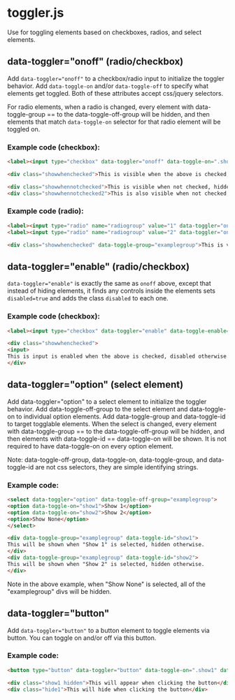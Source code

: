 toggler.js
===

Use for toggling elements based on checkboxes, radios, and select elements.

## data-toggler="onoff" (radio/checkbox)

Add `data-toggler="onoff"` to a checkbox/radio input to initialize the toggler behavior. Add `data-toggle-on` and/or `data-toggle-off` to specify what elements get toggled. Both of these attributes accept css/jquery selectors.

For radio elements, when a radio is changed, every element with data-toggle-group == to the data-toggle-off-group will be hidden, and then elements that match `data-toggle-on` selector for that radio element will be toggled on.

### Example code (checkbox):

```html
<label><input type="checkbox" data-toggler="onoff" data-toggle-on=".showwhenchecked" data-toggle-off=".showwhennotchecked,.showwhennotchecked2"> Check Me!</label>

<div class="showwhenchecked">This is visible when the above is checked, hidden otherwise</div>

<div class="showwhennotchecked">This is visible when not checked, hidden otherwise</div>
<div class="showwhennotchecked2">This is also visible when not checked, hidden otherwise</div>
```

### Example code (radio):

```html
<label><input type="radio" name="radiogroup" value="1" data-toggler="onoff" data-toggle-on=".showwhenchecked" data-toggle-off-group="examplegroup"> Radio 1</label>
<label><input type="radio" name="radiogroup" value="2" data-toggler="onoff" data-toggle-off-group="examplegroup"> Radio 2</label>

<div class="showwhenchecked" data-toggle-group="examplegroup">This is visible when Radio 1 is checked, hidden otherwise</div>
```

## data-toggler="enable" (radio/checkbox)

`data-toggler="enable"` is exactly the same as `onoff` above, except that instead of hiding elements, it finds any controls inside the elements sets `disabled=true` and adds the class `disabled` to each one.

### Example code (checkbox):

```html
<label><input type="checkbox" data-toggler="enable" data-toggle-enable=".showwhenchecked" data-toggle-disable=".showwhennotchecked,.showwhennotchecked2"> Check Me!</label>

<div class="showwhenchecked">
<input>
This is input is enabled when the above is checked, disabled otherwise. But visible either way.
</div>
```

## data-toggler="option" (select element)

Add data-toggler="option" to a select element to initialize the toggler behavior. Add data-toggle-off-group to the select element and data-toggle-on to individual option elements. Add data-toggle-group and data-toggle-id to target togglable elements. When the select is changed, every element with data-toggle-group == to the data-toggle-off-group will be hidden, and then elements with data-toggle-id == data-toggle-on will be shown. It is not required to have data-toggle-on on every option element.

Note: data-toggle-off-group, data-toggle-on, data-toggle-group, and data-toggle-id are not css selectors, they are simple identifying strings.

### Example code:

```html
<select data-toggler="option" data-toggle-off-group="examplegroup">
<option data-toggle-on="show1">Show 1</option>
<option data-toggle-on="show2">Show 2</option>
<option>Show None</option>
</select>

<div data-toggle-group="examplegroup" data-toggle-id="show1">
This will be shown when "Show 1" is selected, hidden otherwise.
</div>
<div data-toggle-group="examplegroup" data-toggle-id="show2">
This will be shown when "Show 2" is selected, hidden otherwise.
</div>
```

Note in the above example, when "Show None" is selected, all of the "examplegroup" divs will be hidden.

## data-toggler="button"

Add `data-toggler="button"` to a button element to toggle elements via button. You can toggle on and/or off via this button.

### Example code:
```html
<button type="button" data-toggler="button" data-toggle-on=".show1" data-toggle-off=".hide1">Toggle Divs</button>

<div class="show1 hidden">This will appear when clicking the button</div>
<div class="hide1">This will hide when clicking the button</div>
```
